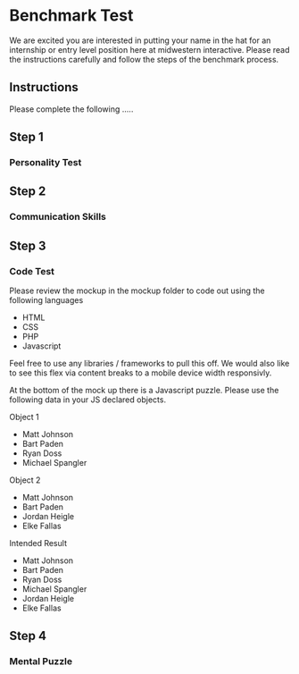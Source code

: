 # Benchmark Test

We are excited you are interested in putting your name in the hat for an internship or entry level position here at midwestern interactive. Please read the instructions carefully and follow the steps of the benchmark process.

## Instructions

Please complete the following .....

## Step 1
### Personality Test

## Step 2
### Communication Skills

## Step 3
### Code Test

Please review the mockup in the mockup folder to code out using the following languages

- HTML
- CSS
- PHP
- Javascript

Feel free to use any libraries / frameworks to pull this off. We would also like to see this flex via content breaks to a mobile device width responsivly.

At the bottom of the mock up there is a Javascript puzzle. Please use the following data in your JS declared objects.

Object 1

- Matt Johnson
- Bart Paden
- Ryan Doss
- Michael Spangler

Object 2
- Matt Johnson
- Bart Paden
- Jordan Heigle
- Elke Fallas

Intended Result
- Matt Johnson
- Bart Paden
- Ryan Doss
- Michael Spangler
- Jordan Heigle
- Elke Fallas

## Step 4
### Mental Puzzle

